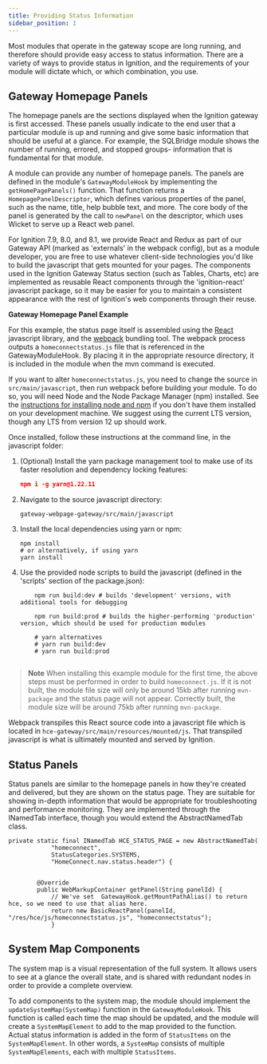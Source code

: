 ```yaml
---
title: Providing Status Information
sidebar_position: 1
---
```


Most modules that operate in the gateway scope are long running, and therefore should provide easy access to status information. There are a variety of ways to provide status in Ignition, and the requirements of your module will dictate which, or which combination, you use.

## Gateway Homepage Panels
The homepage panels are the sections displayed when the Ignition gateway is first accessed. These panels usually indicate to the end user that a particular module is up and running and give some basic information that should be useful at a glance. For example, the SQLBridge module shows the number of running, errored, and stopped groups- information that is fundamental for that module.

A module can provide any number of homepage panels. The panels are defined in the module's `GatewayModuleHook` by implementing the `getHomePagePanels()` function. That function returns a `HomepagePanelDescriptor`, which defines various properties of the panel, such as the name, title, help bubble text, and more. The core body of the panel is generated by the call to `newPanel` on the descriptor, which uses Wicket to serve up a React web panel. 

For Ignition 7.9, 8.0, and 8.1, we provide React and Redux as part of our Gateway API (marked as 'externals' in the webpack config), but as a module developer, you are free to use whatever client-side technologies you'd like to build the javascript that gets mounted for your pages. The components used in the Ignition Gateway Status section (such as Tables, Charts, etc) are implemented as reusable React components through the 'ignition-react' javascript package, so it may be easier for you to maintain a consistent appearance with the rest of Ignition's web components through their reuse.

**Gateway Homepage Panel Example**

For this example, the status page itself is assembled using the [React](https://reactjs.org/) javascript library, and the [webpack](https://v4.webpack.js.org/) bundling tool. The webpack process outputs a `homeconnectstatus.js` file that is referenced in the GatewayModuleHook. By placing it in the appropriate resource directory, it is included in the module when the mvn command is executed.

If you want to alter `homeconnectstatus.js`, you need to change the source in `src/main/javascript`, then run webpack before building your module. To do so, you will need Node and the Node Package Manager (npm) installed. See the [instructions for installing node and npm](https://docs.npmjs.com/getting-started/installing-node) if you don't have them installed on your development machine. We suggest using the current LTS version, though any LTS from version 12 up should work.

Once installed, follow these instructions at the command line, in the javascript folder:

1. (Optional) Install the yarn package management tool to make use of its faster resolution and dependency locking features:
    ```JSON
    npm i -g yarn@1.22.11
    ```
2. Navigate to the source javascript directory:
    ```
    gateway-webpage-gateway/src/main/javascript
3. Install the local dependencies using yarn or npm:
    ```
    npm install
   # or alternatively, if using yarn
   yarn install
   ```
4. Use the provided node scripts to build the javascript (defined in the 'scripts' section of the package.json):
    ```
        npm run build:dev # builds 'development' versions, with additional tools for debugging
    
        npm run build:prod # builds the higher-performing 'production' version, which should be used for production modules
    
        # yarn alternatives
        # yarn run build:dev
        # yarn run build:prod
        
    ```
 
> **Note**
> When installing this example module for the first time, the above steps must be performed in order to build `homeconnect.js`. If it is not built, the module file size will only be around 15kb after running `mvn-package` and the status page will not appear. Correctly built, the module size will be around 75kb after running `mvn-package`.

Webpack transpiles this React source code into a javascript file which is located in `hce-gateway/src/main/resources/mounted/js`. That transpiled javascript is what is ultimately mounted and served by Ignition.

## Status Panels

Status panels are similar to the homepage panels in how they're created and delivered, but they are shown on the status page. They are suitable for showing in-depth information that would be appropriate for troubleshooting and performance monitoring. They are implemented through the INamedTab interface, though you would extend the AbstractNamedTab class.

```JS title="Using Wicket to Create a React Component"
private static final INamedTab HCE_STATUS_PAGE = new AbstractNamedTab(
            "homeconnect",
            StatusCategories.SYSTEMS,
            "HomeConnect.nav.status.header") {


        @Override
        public WebMarkupContainer getPanel(String panelId) {
            // We've set  GatewayHook.getMountPathAlias() to return hce, so we need to use that alias here.
            return new BasicReactPanel(panelId, "/res/hce/js/homeconnectstatus.js", "homeconnectstatus");
            }

```

## System Map Components

The system map is a visual representation of the full system. It allows users to see at a glance the overall state, and is shared with redundant nodes in order to provide a complete overview.

To add components to the system map, the module should implement the `updateSystemMap(SystemMap)` function in the `GatewayModuleHook`. This function is called each time the map should be updated, and the module will create a `SystemMapElement` to add to the map provided to the function. Actual status information is added in the form of `StatusItems` on the `SystemMapElement`. In other words, a `SystemMap` consists of multiple `SystemMapElements`, each with multiple `StatusItems`.

